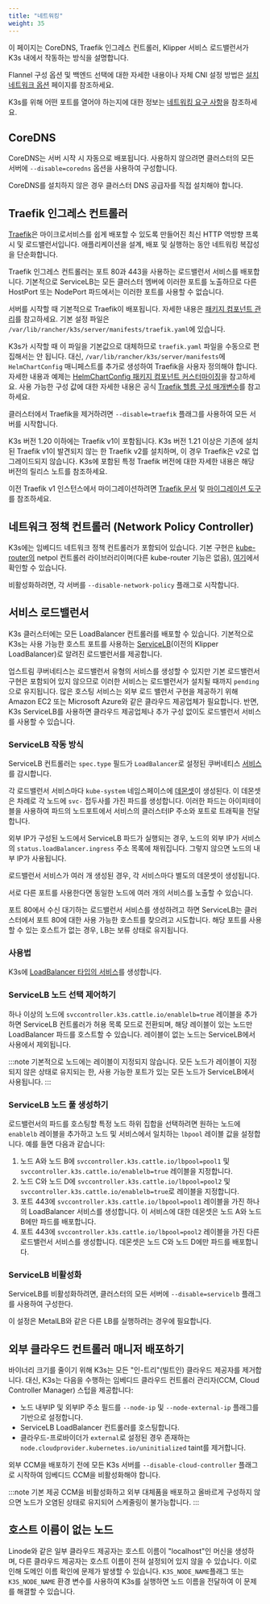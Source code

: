 ```yaml
---
title: "네트워킹"
weight: 35
---
```


이 페이지는 CoreDNS, Traefik 인그레스 컨트롤러, Klipper 서비스 로드밸런서가 K3s 내에서 작동하는 방식을 설명합니다.

Flannel 구성 옵션 및 백엔드 선택에 대한 자세한 내용이나 자체 CNI 설정 방법은 [설치 네트워크 옵션](./networking/basic-network-options.md) 페이지를 참조하세요.

K3s를 위해 어떤 포트를 열어야 하는지에 대한 정보는 [네트워킹 요구 사항](./installation/requirements.md#networking)을 참조하세요.

## CoreDNS

CoreDNS는 서버 시작 시 자동으로 배포됩니다. 사용하지 않으려면 클러스터의 모든 서버에 `--disable=coredns` 옵션을 사용하여 구성합니다.

CoreDNS를 설치하지 않은 경우 클러스터 DNS 공급자를 직접 설치해야 합니다.

## Traefik 인그레스 컨트롤러

[Traefik](https://traefik.io/)은 마이크로서비스를 쉽게 배포할 수 있도록 만들어진 최신 HTTP 역방향 프록시 및 로드밸런서입니다. 애플리케이션을 설계, 배포 및 실행하는 동안 네트워킹 복잡성을 단순화합니다.

Traefik 인그레스 컨트롤러는 포트 80과 443을 사용하는 로드밸런서 서비스를 배포합니다. 기본적으로 ServiceLB는 모든 클러스터 멤버에 이러한 포트를 노출하므로 다른 HostPort 또는 NodePort 파드에서는 이러한 포트를 사용할 수 없습니다.

서버를 시작할 때 기본적으로 Traefik이 배포됩니다. 자세한 내용은 [패키지 컴포넌트 관리](./installation/packaged-components.md)를 참고하세요. 기본 설정 파일은 `/var/lib/rancher/k3s/server/manifests/traefik.yaml`에 있습니다.

K3s가 시작할 때 이 파일을 기본값으로 대체하므로 `traefik.yaml` 파일을 수동으로 편집해서는 안 됩니다. 대신, `/var/lib/rancher/k3s/server/manifests`에 `HelmChartConfig` 매니페스트를 추가로 생성하여 Traefik을 사용자 정의해야 합니다. 자세한 내용과 예제는 [HelmChartConfig 패키지 컴포넌트 커스터마이징](./helm.md#customizing-packaged-components-with-helmchartconfig)을 참고하세요. 사용 가능한 구성 값에 대한 자세한 내용은 공식 [Traefik 헬름 구성 매개변수](https://github.com/traefik/traefik-helm-chart/tree/master/traefik)를 참고하세요.

클러스터에서 Traefik을 제거하려면 `--disable=traefik` 플래그를 사용하여 모든 서버를 시작합니다.

K3s 버전 1.20 이하에는 Traefik v1이 포함됩니다. K3s 버전 1.21 이상은 기존에 설치된 Traefik v1이 발견되지 않는 한 Traefik v2를 설치하며, 이 경우 Traefik은 v2로 업그레이드되지 않습니다. K3s에 포함된 특정 Traefik 버전에 대한 자세한 내용은 해당 버전의 릴리스 노트를 참조하세요.

이전 Traefik v1 인스턴스에서 마이그레이션하려면 [Traefik 문서](https://doc.traefik.io/traefik/migration/v1-to-v2/) 및 [마이그레이션 도구](https://github.com/traefik/traefik-migration-tool)를 참조하세요.

## 네트워크 정책 컨트롤러 (Network Policy Controller)

K3s에는 임베디드 네트워크 정책 컨트롤러가 포함되어 있습니다. 기본 구현은 [kube-router의](https://github.com/cloudnativelabs/kube-router) netpol 컨트롤러 라이브러리이며(다른 kube-router 기능은 없음), [여기](https://github.com/k3s-io/k3s/tree/master/pkg/agent/netpol)에서 확인할 수 있습니다.

비활성화하려면, 각 서버를 `--disable-network-policy` 플래그로 시작합니다.

## 서비스 로드밸런서

K3s 클러스터에는 모든 LoadBalancer 컨트롤러를 배포할 수 있습니다. 기본적으로 K3s는 사용 가능한 호스트 포트를 사용하는 [ServiceLB](https://github.com/k3s-io/klipper-lb)(이전의 Klipper LoadBalancer)로 알려진 로드밸런서를 제공합니다.

업스트림 쿠버네티스는 로드밸런서 유형의 서비스를 생성할 수 있지만 기본 로드밸런서 구현은 포함되어 있지 않으므로 이러한 서비스는 로드밸런서가 설치될 때까지 `pending`으로 유지됩니다. 많은 호스팅 서비스는 외부 로드 밸런서 구현을 제공하기 위해 Amazon EC2 또는 Microsoft Azure와 같은 클라우드 제공업체가 필요합니다. 반면, K3s ServiceLB를 사용하면 클라우드 제공업체나 추가 구성 없이도 로드밸런서 서비스를 사용할 수 있습니다.

### ServiceLB 작동 방식

ServiceLB 컨트롤러는 `spec.type` 필드가 `LoadBalancer`로 설정된 쿠버네티스 [서비스](https://kubernetes.io/ko/docs/concepts/services-networking/service/)를 감시합니다.

각 로드밸런서 서비스마다 `kube-system` 네임스페이스에 [데몬셋](https://kubernetes.io/ko/docs/concepts/workloads/controllers/daemonset/)이 생성된다. 이 데몬셋은 차례로 각 노드에 `svc-` 접두사를 가진 파드를 생성합니다. 이러한 파드는 아이피테이블을 사용하여 파드의 노드포트에서 서비스의 클러스터IP 주소와 포트로 트래픽을 전달합니다.

외부 IP가 구성된 노드에서 ServiceLB 파드가 실행되는 경우, 노드의 외부 IP가 서비스의 `status.loadBalancer.ingress` 주소 목록에 채워집니다. 그렇지 않으면 노드의 내부 IP가 사용됩니다.

로드밸런서 서비스가 여러 개 생성된 경우, 각 서비스마다 별도의 데몬셋이 생성됩니다.

서로 다른 포트를 사용한다면 동일한 노드에 여러 개의 서비스를 노출할 수 있습니다.

포트 80에서 수신 대기하는 로드밸런서 서비스를 생성하려고 하면 ServiceLB는 클러스터에서 포트 80에 대한 사용 가능한 호스트를 찾으려고 시도합니다. 해당 포트를 사용할 수 있는 호스트가 없는 경우, LB는 보류 상태로 유지됩니다.

### 사용법

K3s에 [LoadBalancer 타입의 서비스](https://kubernetes.io/ko/docs/concepts/services-networking/service/#loadbalancer)를 생성합니다.

### ServiceLB 노드 선택 제어하기

하나 이상의 노드에 `svccontroller.k3s.cattle.io/enablelb=true` 레이블을 추가하면 ServiceLB 컨트롤러가 허용 목록 모드로 전환되며, 해당 레이블이 있는 노드만 LoadBalancer 파드를 호스트할 수 있습니다. 레이블이 없는 노드는 ServiceLB에서 사용에서 제외됩니다.

:::note
기본적으로 노드에는 레이블이 지정되지 않습니다. 모든 노드가 레이블이 지정되지 않은 상태로 유지되는 한, 사용 가능한 포트가 있는 모든 노드가 ServiceLB에서 사용됩니다.
:::

### ServiceLB 노드 풀 생성하기

로드밸런서의 파드를 호스팅할 특정 노드 하위 집합을 선택하려면 원하는 노드에 `enablelb` 레이블을 추가하고 노드 및 서비스에서 일치하는 `lbpool` 레이블 값을 설정합니다. 예를 들면 다음과 같습니다:

1. 노드 A와 노드 B에 `svccontroller.k3s.cattle.io/lbpool=pool1` 및 `svccontroller.k3s.cattle.io/enablelb=true` 레이블을 지정합니다.
2. 노드 C와 노드 D에 `svccontroller.k3s.cattle.io/lbpool=pool2` 및 `svccontroller.k3s.cattle.io/enablelb=true`로 레이블을 지정합니다.
3. 포트 443에 `svccontroller.k3s.cattle.io/lbpool=pool1` 레이블을 가진 하나의 LoadBalancer 서비스를 생성합니다. 이 서비스에 대한 데몬셋은 노드 A와 노드 B에만 파드를 배포합니다.
4. 포트 443에 `svccontroller.k3s.cattle.io/lbpool=pool2` 레이블을 가진 다른 로드밸런서 서비스를 생성합니다. 데몬셋은 노드 C와 노드 D에만 파드를 배포합니다.

### ServiceLB 비활성화

ServiceLB를 비활성화하려면, 클러스터의 모든 서버에 `--disable=servicelb` 플래그를 사용하여 구성한다.

이 설정은 MetalLB와 같은 다른 LB를 실행하려는 경우에 필요합니다.

## 외부 클라우드 컨트롤러 매니저 배포하기

바이너리 크기를 줄이기 위해 K3s는 모든 "인-트리"(빌트인) 클라우드 제공자를 제거합니다. 대신, K3s는 다음을 수행하는 임베디드 클라우드 컨트롤러 관리자(CCM, Cloud Controller Manager) 스텁을 제공합니다:

- 노드 내부IP 및 외부IP 주소 필드를 `--node-ip` 및 `--node-external-ip` 플래그를 기반으로 설정합니다.
- ServiceLB LoadBalancer 컨트롤러를 호스팅합니다.
- 클라우드-프로바이더가 `external`로 설정된 경우 존재하는 `node.cloudprovider.kubernetes.io/uninitialized` taint를 제거합니다.

외부 CCM을 배포하기 전에 모든 K3s 서버를 `--disable-cloud-controller` 플래그로 시작하여 임베디드 CCM을 비활성화해야 합니다.

:::note
기본 제공 CCM을 비활성화하고 외부 대체품을 배포하고 올바르게 구성하지 않으면 노드가 오염된 상태로 유지되어 스케줄링이 불가능합니다.
:::

## 호스트 이름이 없는 노드

Linode와 같은 일부 클라우드 제공자는 호스트 이름이 "localhost"인 머신을 생성하며, 다른 클라우드 제공자는 호스트 이름이 전혀 설정되어 있지 않을 수 있습니다. 이로 인해 도메인 이름 확인에 문제가 발생할 수 있습니다. `K3S_NODE_NAME`플래그 또는`K3S_NODE_NAME` 환경 변수를 사용하여 K3s를 실행하면 노드 이름을 전달하여 이 문제를 해결할 수 있습니다.
